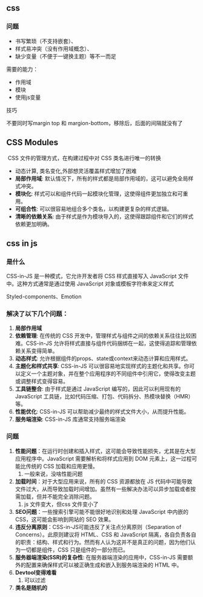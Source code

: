 ## css

### 问题
 
- 书写繁琐（不支持嵌套）、
- 样式易冲突（没有作用域概念）、
- 缺少变量（不便于一键换主题）等不一而足

需要的能力：
- 作用域
- 模块
- 使用js变量


技巧

不要同时写margin top  和 margion-bottom，移除后，后面的间隔就没有了
## CSS Modules

 CSS 文件的管理方式，在构建过程中对 CSS 类名进行唯一的转换
 
- 动态计算, 类名变化,外部想灵活覆盖样式增加了困难
- **局部作用域**: 默认情况下，所有的样式都是局部作用域的，这可以避免全局样式冲突。
- **模块化**: 样式可以和组件代码一起模块化管理，这使得组件更加独立和可重用。
- **可组合性**: 可以很容易地组合多个类名，以构建更复杂的样式逻辑。
- **清晰的依赖关系**: 由于样式是作为模块导入的，这使得跟踪组件和它们的样式依赖更加明确。
## css in js

### 是什么

CSS-in-JS 是一种模式，它允许开发者将 CSS 样式直接写入 JavaScript 文件中。这种方式通常是通过使用 JavaScript 对象或模板字符串来定义样式

Styled-components、Emotion

### 解决了以下几个问题：

1. **局部作用域**
2. **依赖管理**: 在传统的 CSS 开发中，管理样式与组件之间的依赖关系往往比较困难。CSS-in-JS 允许将样式直接与组件代码捆绑在一起，这使得追踪和管理依赖关系变得简单。
3. **动态样式**: 允许根据组件的props、state或context来动态计算和应用样式。
4. **主题化和样式共享**: CSS-in-JS 可以很容易地实现样式的主题化和共享。你可以定义一个主题对象，并在整个应用程序的不同组件中引用它，使得改变主题或调整样式变得容易。
5. **工具链整合**: 由于样式是通过 JavaScript 编写的，因此可以利用现有的 JavaScript 工具链，比如代码压缩、打包、代码拆分、热模块替换（HMR）等。
6. **性能优化**: CSS-in-JS 可以帮助减少最终的样式文件大小，从而提升性能。
7. **服务端渲染**: CSS-in-JS 库通常支持服务端渲染

### 问题

1. **性能问题**：在运行时创建和插入样式，这可能会导致性能损失，尤其是在大型应用程序中。JavaScript 需要解析和将样式应用到 DOM 元素上，这一过程可能比传统的 CSS 加载和应用更慢。
	1.  一般来说，没啥性能问题
2. **加载时间**：对于大型应用来说，所有的 CSS 资源都放在 JS 代码中可能导致文件过大，从而导致加载时间增加。虽然有一些解决办法可以异步加载或者按需加载，但并不能完全消除问题。
	1.  js 文件变大，但css 文件变小了
3. **SEO问题**：一些搜索引擎可能不能很好地识别和处理 JavaScript 中内嵌的 CSS，这可能会影响到网站的 SEO 效果。
4. **违反分离原则**：CSS-in-JS可能违反了关注点分离原则（Separation of Concerns）。此原则建议将 HTML、CSS 和 JavaScript 隔离，各自负责各自的职责：结构、样式和行为。然而有人认为这并不是真正的问题，因为他们认为一切都是组件，CSS 只是组件的一部分而已。
5. **服务器端渲染(SSR)的复杂性**: 在服务器端渲染的应用中，CSS-in-JS 需要额外的配置来确保样式可以被正确生成和嵌入到服务端渲染的 HTML 中。
6. **Devtool变得难看**
	1. 可以过滤
7. **类名是随机的**